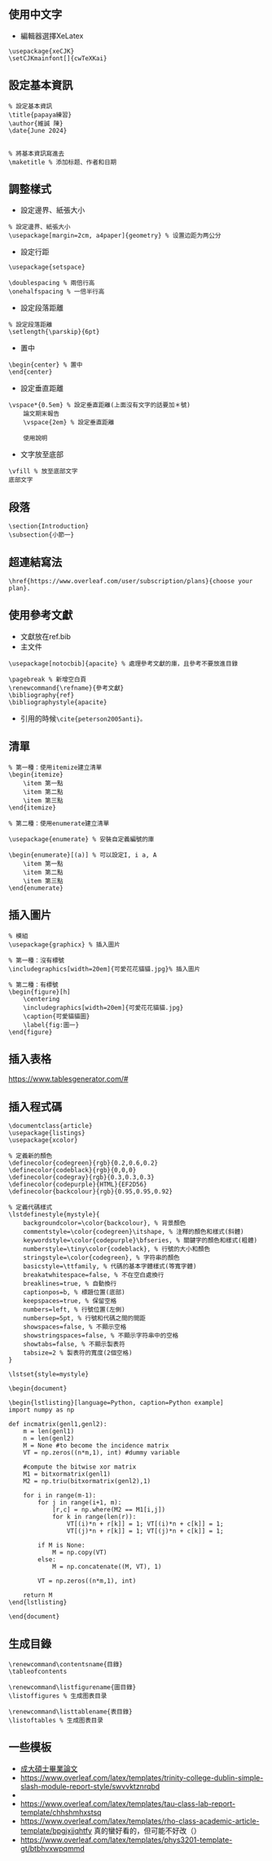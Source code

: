 ## 使用中文字
- 編輯器選擇XeLatex
```
\usepackage{xeCJK}
\setCJKmainfont[]{cwTeXKai}
```

## 設定基本資訊
```
% 設定基本資訊
\title{papaya練習}
\author{維誠 陳}
\date{June 2024}


% 將基本資訊寫進去
\maketitle % 添加标题、作者和日期
```
## 調整樣式
- 設定邊界、紙張大小
```
% 設定邊界、紙張大小
\usepackage[margin=2cm, a4paper]{geometry} % 设置边距为两公分
```

- 設定行距
```
\usepackage{setspace}

\doublespacing % 兩倍行高
\onehalfspacing % 一倍半行高
```

- 設定段落距離
```
% 設定段落距離
\setlength{\parskip}{6pt}
```

- 置中
```
\begin{center} % 置中
\end{center}
```
- 設定垂直距離
```
\vspace*{0.5em} % 設定垂直距離(上面沒有文字的話要加＊號)
    論文期末報告
    \vspace{2em} % 設定垂直距離
    
    使用說明
```
- 文字放至底部
```
\vfill % 放至底部文字
底部文字
```
## 段落
```
\section{Introduction}
\subsection{小節一}
```

## 超連結寫法
```
\href{https://www.overleaf.com/user/subscription/plans}{choose your plan}.
```
## 使用參考文獻
- 文獻放在ref.bib
- 主文件
```
\usepackage[notocbib]{apacite} % 處理參考文獻的庫，且參考不要放進目錄

\pagebreak % 新增空白頁
\renewcommand{\refname}{參考文獻}
\bibliography{ref}
\bibliographystyle{apacite}
```
- 引用的時候`\cite{peterson2005anti}。`

## 清單

```
% 第一種：使用itemize建立清單
\begin{itemize}
    \item 第一點
    \item 第二點
    \item 第三點
\end{itemize}
```

```
% 第二種：使用enumerate建立清單

\usepackage{enumerate} % 安裝自定義編號的庫

\begin{enumerate}[(a)] % 可以設定I, i a, A
    \item 第一點
    \item 第二點
    \item 第三點
\end{enumerate}
```


## 插入圖片
```
% 模組
\usepackage{graphicx} % 插入圖片

% 第一種：沒有標號
\includegraphics[width=20em]{可愛花花貓貓.jpg}% 插入圖片

% 第二種：有標號
\begin{figure}[h]
    \centering
    \includegraphics[width=20em]{可愛花花貓貓.jpg}
    \caption{可愛貓貓圖}
    \label{fig:圖一}
\end{figure}
```

## 插入表格
https://www.tablesgenerator.com/#


## 插入程式碼
```
\documentclass{article}
\usepackage{listings}
\usepackage{xcolor}

% 定義新的顏色
\definecolor{codegreen}{rgb}{0.2,0.6,0.2}
\definecolor{codeblack}{rgb}{0,0,0}
\definecolor{codegray}{rgb}{0.3,0.3,0.3}
\definecolor{codepurple}{HTML}{EF2D56}
\definecolor{backcolour}{rgb}{0.95,0.95,0.92}

% 定義代碼樣式
\lstdefinestyle{mystyle}{
    backgroundcolor=\color{backcolour}, % 背景顏色
    commentstyle=\color{codegreen}\itshape, % 注釋的顏色和樣式(斜體)
    keywordstyle=\color{codepurple}\bfseries, % 關鍵字的顏色和樣式(粗體)
    numberstyle=\tiny\color{codeblack}, % 行號的大小和顏色
    stringstyle=\color{codegreen}, % 字符串的顏色
    basicstyle=\ttfamily, % 代碼的基本字體樣式(等寬字體)
    breakatwhitespace=false, % 不在空白處換行
    breaklines=true, % 自動換行
    captionpos=b, % 標題位置(底部)
    keepspaces=true, % 保留空格
    numbers=left, % 行號位置(左側)
    numbersep=5pt, % 行號和代碼之間的間距
    showspaces=false, % 不顯示空格
    showstringspaces=false, % 不顯示字符串中的空格
    showtabs=false, % 不顯示製表符
    tabsize=2 % 製表符的寬度(2個空格)
}

\lstset{style=mystyle}

\begin{document}

\begin{lstlisting}[language=Python, caption=Python example]
import numpy as np

def incmatrix(genl1,genl2):
    m = len(genl1)
    n = len(genl2)
    M = None #to become the incidence matrix
    VT = np.zeros((n*m,1), int) #dummy variable

    #compute the bitwise xor matrix
    M1 = bitxormatrix(genl1)
    M2 = np.triu(bitxormatrix(genl2),1)

    for i in range(m-1):
        for j in range(i+1, m):
            [r,c] = np.where(M2 == M1[i,j])
            for k in range(len(r)):
                VT[(i)*n + r[k]] = 1; VT[(i)*n + c[k]] = 1;
                VT[(j)*n + r[k]] = 1; VT[(j)*n + c[k]] = 1;

        if M is None:
            M = np.copy(VT)
        else:
            M = np.concatenate((M, VT), 1)

        VT = np.zeros((n*m,1), int)

    return M
\end{lstlisting}

\end{document}
```

## 生成目錄
```
\renewcommand\contentsname{目錄}
\tableofcontents

\renewcommand\listfigurename{圖目錄} 
\listoffigures % 生成图表目录

\renewcommand\listtablename{表目錄}
\listoftables % 生成图表目录

```


## 一些模板
- [成大碩士畢業論文](https://www.overleaf.com/latex/templates/thesis-ncku/kxjxbschhbsn)
- https://www.overleaf.com/latex/templates/trinity-college-dublin-simple-slash-module-report-style/swvvktznrqbd
- 
- https://www.overleaf.com/latex/templates/tau-class-lab-report-template/chhshmhxstsq
- https://www.overleaf.com/latex/templates/rho-class-academic-article-template/bpgjxjjqhtfy 真的蠻好看的，但可能不好改（）
- https://www.overleaf.com/latex/templates/phys3201-template-gt/btbhvxwpqmmd